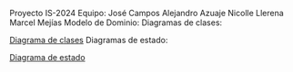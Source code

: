 Proyecto IS-2024
Equipo:
José Campos
Alejandro Azuaje
Nicolle Llerena
Marcel Mejías
Modelo de Dominio:
  Diagramas de clases:

  [Diagrama de clases](esbozo_diagrama_de_clases.png)
  Diagramas de estado:

  [Diagrama de estado](esbozo_diagrama_estados.png)
